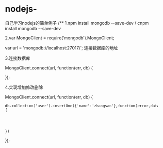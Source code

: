 # nodejs-
自己学习nodejs的简单例子
/**
1.npm install mongodb --save-dev / cnpm install mongodb --save-dev

2.var MongoClient = require('mongodb').MongoClient;

 var url = 'mongodb://localhost:27017/';   连接数据库的地址

 3.连接数据库

 MongoClient.connect(url, function(err, db) {

});

 4.实现增加修改删除

 MongoClient.connect(url, function(err, db) {

    db.collection('user').insertOne({'name':'zhangsan'},function(error,data){




    })

});
